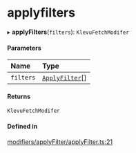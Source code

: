 # applyfilters
      
▸ **applyFilters**(`filters`): `KlevuFetchModifer`

#### Parameters

| Name | Type |
| :------ | :------ |
| `filters` | [`ApplyFilter`](applyfilter.md)[] |

#### Returns

`KlevuFetchModifer`

#### Defined in

[modifiers/applyFilter/applyFilter.ts:21](https://github.com/klevultd/frontend-sdk/blob/6dc6e86/packages/klevu-core/src/modifiers/applyFilter/applyFilter.ts#L21)

